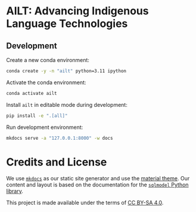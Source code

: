 # AILT: Advancing Indigenous Language Technologies

## Development

Create a new conda environment:

```sh
conda create -y -n "ailt" python=3.11 ipython
```

Activate the conda environment:

```sh
conda activate ailt
```

Install `ailt` in editable mode during development:

```sh
pip install -e ".[all]"
```

Run development environment:

```sh
mkdocs serve -a "127.0.0.1:8000" -w docs
```

# Credits and License 

We use [`mkdocs`](https://www.mkdocs.org/) as our static site generator and use the [material theme](https://github.com/squidfunk/mkdocs-material).  Our content and layout is based on the documentation for the [`sqlmodel` Python library](https://github.com/tiangolo/sqlmodel).

This project is made available under the terms of [CC BY-SA 4.0](https://creativecommons.org/licenses/by-sa/4.0/).

